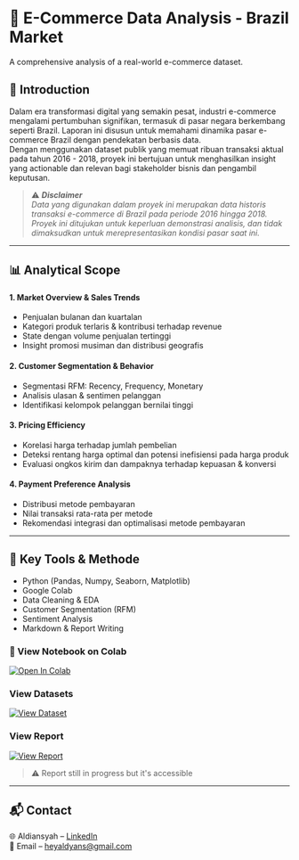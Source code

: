 # 🛒 E-Commerce Data Analysis - Brazil Market

A comprehensive analysis of a real-world e-commerce dataset.  



## 📖 Introduction

Dalam era transformasi digital yang semakin pesat, industri e-commerce mengalami pertumbuhan signifikan, termasuk di pasar negara berkembang seperti Brazil. Laporan ini disusun untuk memahami dinamika pasar e-commerce Brazil dengan pendekatan berbasis data.   
Dengan menggunakan dataset publik yang memuat ribuan transaksi aktual pada tahun 2016 - 2018, proyek ini bertujuan untuk menghasilkan insight yang actionable dan relevan bagi stakeholder bisnis dan pengambil keputusan.

> ⚠️ ***Disclaimer***   
  *Data yang digunakan dalam proyek ini merupakan data historis transaksi e-commerce di Brazil pada periode 2016 hingga 2018.*  
  *Proyek ini ditujukan untuk keperluan demonstrasi analisis, dan tidak dimaksudkan untuk merepresentasikan kondisi pasar saat ini.*

---

## 📊 Analytical Scope

#### 1. Market Overview & Sales Trends
- Penjualan bulanan dan kuartalan
- Kategori produk terlaris & kontribusi terhadap revenue
- State dengan volume penjualan tertinggi
- Insight promosi musiman dan distribusi geografis

#### 2. Customer Segmentation & Behavior
- Segmentasi RFM: Recency, Frequency, Monetary
- Analisis ulasan & sentimen pelanggan
- Identifikasi kelompok pelanggan bernilai tinggi

#### 3. Pricing Efficiency 
- Korelasi harga terhadap jumlah pembelian
- Deteksi rentang harga optimal dan potensi inefisiensi pada harga produk
- Evaluasi ongkos kirim dan dampaknya terhadap kepuasan & konversi

#### 4. Payment Preference Analysis
- Distribusi metode pembayaran
- Nilai transaksi rata-rata per metode
- Rekomendasi integrasi dan optimalisasi metode pembayaran

---

## 📎 Key Tools & Methode
- Python (Pandas, Numpy, Seaborn, Matplotlib)
- Google Colab
- Data Cleaning & EDA
- Customer Segmentation (RFM)
- Sentiment Analysis
- Markdown & Report Writing



### 🔗 View Notebook on Colab
[![Open In Colab](https://colab.research.google.com/assets/colab-badge.svg)](https://drive.google.com/file/d/11ANUezB2yJ5hvBFzs0HS_Mj4HxThqnC7/view?usp=sharing)

### View Datasets
[![View Dataset](https://img.shields.io/badge/View-Dataset-gray?logo=googledrive&color=4285F4)](https://drive.google.com/drive/folders/1HIDkmD9hUlfvYsF2jmaBed18mFL93Pdy?usp=drive_link)

### View Report
[![View Report](https://img.shields.io/badge/View-Report-gray?logo=microsoftword&labelColor=707070)](https://www.canva.com/design/DAGmXtTuhtk/8HEDjtI7ZpvFPLVfsNBnbQ/edit?utm_content=DAGmXtTuhtk&utm_campaign=designshare&utm_medium=link2&utm_source=sharebutton)
>  ⚠️ Report still in progress but it's accessible

---

## 📬 Contact
🌐 Aldiansyah – [LinkedIn](https://www.linkedin.com/in/aldyanns)  
📧 Email – heyaldyans@gmail.com

